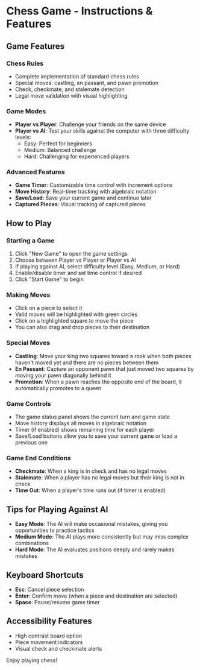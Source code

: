 # Chess Game - Instructions & Features

## Game Features

### Chess Rules
- Complete implementation of standard chess rules
- Special moves: castling, en passant, and pawn promotion
- Check, checkmate, and stalemate detection
- Legal move validation with visual highlighting

### Game Modes
- **Player vs Player**: Challenge your friends on the same device
- **Player vs AI**: Test your skills against the computer with three difficulty levels:
  - Easy: Perfect for beginners
  - Medium: Balanced challenge
  - Hard: Challenging for experienced players

### Advanced Features
- **Game Timer**: Customizable time control with increment options
- **Move History**: Real-time tracking with algebraic notation
- **Save/Load**: Save your current game and continue later
- **Captured Pieces**: Visual tracking of captured pieces

## How to Play

### Starting a Game
1. Click "New Game" to open the game settings
2. Choose between Player vs Player or Player vs AI
3. If playing against AI, select difficulty level (Easy, Medium, or Hard)
4. Enable/disable timer and set time control if desired
5. Click "Start Game" to begin

### Making Moves
- Click on a piece to select it
- Valid moves will be highlighted with green circles
- Click on a highlighted square to move the piece
- You can also drag and drop pieces to their destination

### Special Moves
- **Castling**: Move your king two squares toward a rook when both pieces haven't moved yet and there are no pieces between them
- **En Passant**: Capture an opponent pawn that just moved two squares by moving your pawn diagonally behind it
- **Promotion**: When a pawn reaches the opposite end of the board, it automatically promotes to a queen

### Game Controls
- The game status panel shows the current turn and game state
- Move history displays all moves in algebraic notation
- Timer (if enabled) shows remaining time for each player
- Save/Load buttons allow you to save your current game or load a previous one

### Game End Conditions
- **Checkmate**: When a king is in check and has no legal moves
- **Stalemate**: When a player has no legal moves but their king is not in check
- **Time Out**: When a player's time runs out (if timer is enabled)

## Tips for Playing Against AI
- **Easy Mode**: The AI will make occasional mistakes, giving you opportunities to practice tactics
- **Medium Mode**: The AI plays more consistently but may miss complex combinations
- **Hard Mode**: The AI evaluates positions deeply and rarely makes mistakes

## Keyboard Shortcuts
- **Esc**: Cancel piece selection
- **Enter**: Confirm move (when a piece and destination are selected)
- **Space**: Pause/resume game timer

## Accessibility Features
- High contrast board option
- Piece movement indicators
- Visual check and checkmate alerts

Enjoy playing chess!
